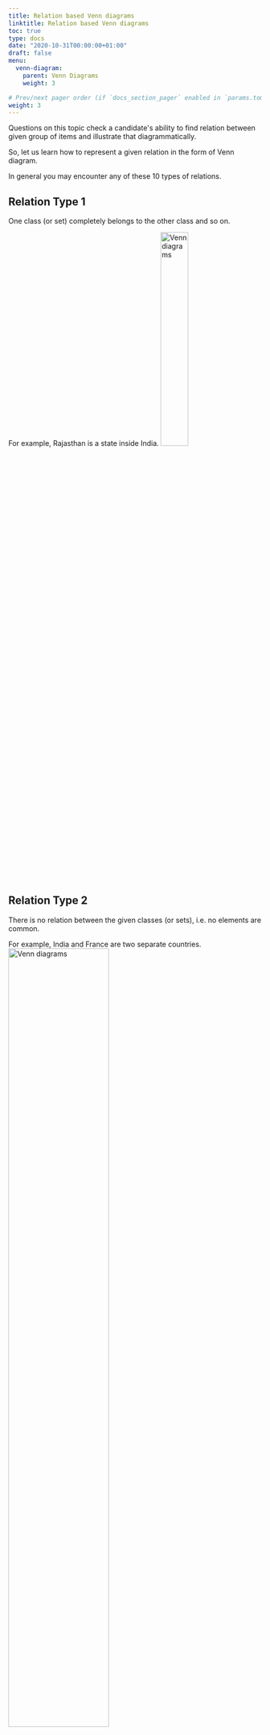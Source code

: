 ```yaml
---
title: Relation based Venn diagrams
linktitle: Relation based Venn diagrams
toc: true
type: docs
date: "2020-10-31T00:00:00+01:00"
draft: false
menu:
  venn-diagram:
    parent: Venn Diagrams
    weight: 3

# Prev/next pager order (if `docs_section_pager` enabled in `params.toml`)
weight: 3
---
```


Questions on this topic check a candidate's ability to find relation between given group of items and illustrate that diagrammatically.

So, let us learn how to represent a given relation in the form of Venn diagram. 

In general you may encounter any of these 10 types of relations. 

## Relation Type 1

One class (or set) completely belongs to the other class and so on.

For example, Rajasthan is a state inside India. 
<img src="../../../media/venn-diagram/venn-diagram1.png" alt="Venn diagrams" style="width:33%;height:33%;">

## Relation Type 2

There is no relation between the given classes (or sets), i.e. no elements are common.

For example, India and France are two separate countries. 
<img src="../../../media/venn-diagram/venn-diagram2.png" alt="Venn diagrams" style="width:63%;height:63%;">

## Relation Type 3

No one class completely belongs to the other class but they are partly related to each other, i.e. few elements are common among them.

For example, India has some Hindus.   
<img src="../../../media/venn-diagram/venn-diagram3.png" alt="Venn diagrams" style="width:54%;height:54%;">
All Indians are not Hindus. Also, not all Hindus live in India. So, there is an overlap between the two set of people, but none of them lie completely inside the other. 

Let's consider another example:<br>
<img src="../../../media/venn-diagram/venn-diagram4.png" alt="Venn diagrams" style="width:72%;height:72%;">
The logic we applied to Indians and Hindus, can be applied to Indians and Jews too. But note that, there is no relation between the Hindu set and the Jew set (as no Hindu can be a Jew and vice-versa). 

If there is an overlap between all the three sets then we get the next relation type. 

## Relation Type 4

All the three separate classes are partially related to one another.

For example, the classes of Indians, Scientists and Teachers.   
<img src="../../../media/venn-diagram/venn-diagram5.png" alt="Venn diagrams" style="width:54%;height:54%;">
It means that:<br>
* Some Indians are scientists, some are not. Similarly, some scientists are Indians, some are not.
* Some Indians are teachers, some are not. Similarly, some teachers are Indians, some are not.
* Some teachers are scientists, some are not. Similarly, some scientists are teachers, some are not.

## Relation Type 5

Two classes are partly related to each other and the third class is entirely different from these two.

For example, the classes of Lawyers, Professors and Monkeys.   
<img src="../../../media/venn-diagram/venn-diagram6.png" alt="Venn diagrams" style="width:81%;height:81%;">
It means that:<br>
* Some Lawyers are Professors, some are not. Similarly, some Professors are Lawyers, some are not.
* But no Monkey can be a Lawyer or a Professor.  

## Relation Type 6

One class belongs entirely to the second class while the third class is entirely different from the two.

For example, the classes of California, U.S.A. and Germany.   
<img src="../../../media/venn-diagram/venn-diagram7.png" alt="Venn diagrams" style="width:72%;height:72%;">
It means that:<br>
* California is a state entirely inside U.S.A.
* Germany is a separate country from U.S.A.  

## Relation Type 7

One class belongs entirely to the second class and the third class is partly related to the second class.

For example, the classes of Herbivores, Carnivores and Cows.   
<img src="../../../media/venn-diagram/venn-diagram8.png" alt="Venn diagrams" style="width:63%;height:63%;">
It means that:<br>
* Some Herbivores can be Carnivores and vice-versa (e.g. Bear). So, the area of intersection denotes Omnivores.
* All Cows are pure Herbivores.  

## Relation Type 8

One class belongs to the second class and the third class is partly related to these two.

For example, the classes of Males, Brothers and Engineers.   
<img src="../../../media/venn-diagram/venn-diagram9.png" alt="Venn diagrams" style="width:54%;height:54%;">
It means that:<br>
* All Brothers are Males.
* Some Males are Engineers and vice-versa.
* Some Brothers are Engineers and vice-versa. 

## Relation Type 9

Two separate classes belong entirely to the third class.

For example, the classes of Elements, Copper and Gold.   
<img src="../../../media/venn-diagram/venn-diagram10.png" alt="Venn diagrams" style="width:54%;height:54%;">
It means that:<br>
* Both Copper and Gold are Elements.
* No Copper is Gold and vice-versa.

## Relation Type 10

Two classes belong to the third class such that some items of each of these two classes are common too.

For example, the classes of Carnivores, Herbivores and Animals.   
<img src="../../../media/venn-diagram/venn-diagram11.png" alt="Venn diagrams" style="width:54%;height:54%;">
It means that:<br>
* Some Carnivores are Herbivores and vice-versa.
* Both Carnivores and Herbivores are Animals.
